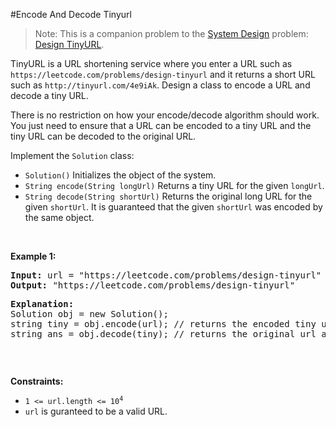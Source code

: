 #Encode And Decode Tinyurl
<blockquote>Note: This is a companion problem to the <a href="https://leetcode.com/discuss/interview-question/system-design/" target="_blank">System Design</a> problem: <a href="https://leetcode.com/discuss/interview-question/124658/Design-a-URL-Shortener-(-TinyURL-)-System/" target="_blank">Design TinyURL</a>.</blockquote>
<p>TinyURL is a URL shortening service where you enter a URL such as <code>https://leetcode.com/problems/design-tinyurl</code> and it returns a short URL such as <code>http://tinyurl.com/4e9iAk</code>. Design a class to encode a URL and decode a tiny URL.</p>
<p>There is no restriction on how your encode/decode algorithm should work. You just need to ensure that a URL can be encoded to a tiny URL and the tiny URL can be decoded to the original URL.</p>
<p>Implement the <code>Solution</code> class:</p>
<ul>
<li><code>Solution()</code> Initializes the object of the system.</li>
<li><code>String encode(String longUrl)</code> Returns a tiny URL for the given <code>longUrl</code>.</li>
<li><code>String decode(String shortUrl)</code> Returns the original long URL for the given <code>shortUrl</code>. It is guaranteed that the given <code>shortUrl</code> was encoded by the same object.</li>
</ul>
<p> </p>
<p><strong class="example">Example 1:</strong></p>
<pre><strong>Input:</strong> url = "https://leetcode.com/problems/design-tinyurl"
<strong>Output:</strong> "https://leetcode.com/problems/design-tinyurl"
<p><strong>Explanation:</strong>
Solution obj = new Solution();
string tiny = obj.encode(url); // returns the encoded tiny url.
string ans = obj.decode(tiny); // returns the original url after decoding it.
</pre></p>
<p> </p>
<p><strong>Constraints:</strong></p>
<ul>
<li><code>1 &lt;= url.length &lt;= 10<sup>4</sup></code></li>
<li><code>url</code> is guranteed to be a valid URL.</li>
</ul>
